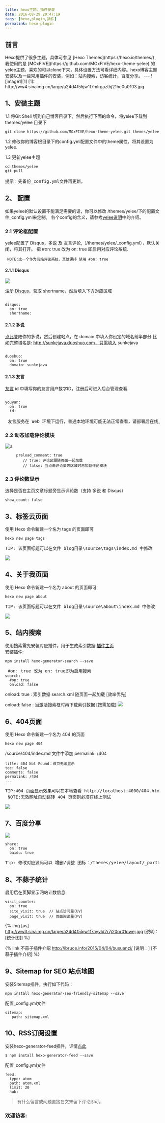 ```yaml
---
title: hexo主题、插件安装
date: 2016-08-29 20:47:19
tags: [hexo,plugin,插件]
permalink: hexo-plugin
---
```

<h2 id="intro">前言</h2>Hexo提供了很多主题，具体可参见 [Hexo Themes](https://hexo.io/themes/) ,我使用的是 [MOxFIVE](https://github.com/MOxFIVE/hexo-theme-yelee) 的yelee主题，喜欢的可以clone下来，具体设置方法可看详细内容。hexo博客主题安装以及一些常用插件的安装，例如：站内搜索，访客统计，百度分享。
---
![image1][1]
[1]: http://ww4.sinaimg.cn/large/a24d4f55jw1f7mlrgazthj21hc0u0103.jpg

<!-- more -->

## 1、安装主题  
  1.1 将Git Shell 切到自己博客目录下，然后执行下面的命令，将yelee下载到 themes/yelee 目录下  
<pre><code>git clone https://github.com/MOxFIVE/hexo-theme-yelee.git themes/yelee</code></pre>

  1.2 修改你的博客根目录下的config.yml配置文件中的theme属性，将其设置为yelee.

  1.3 更新yelee主题
<pre><code>cd themes/yelee
git pull
</code>
提示：先备份_config.yml文件再更新。  </pre>
 

## 2、 配置
如果yelee的默认设置不能满足需要的话，你可以修改 /themes/yelee/下的配置文件_config.yml来定制。
各个config的含义，请参考[yelee说明](http://moxfive.coding.me/yelee/2.Basic-Usage/post-excerpt.html)中的介绍。  
###  2.1 评论框配置
  yelee配置了 Disqus，多说 及 友言评论,（/themes/yelee/_config.yml），默认关闭，将其打开。 
  把 #on: true 改为 on: true 即启用对应评论系统.
<pre><code> NOTE:选一个作为网站评论系统，其他保持 禁用 #on: true</code></pre>  
  
####  2.1.1 Disqus

![](http://ww1.sinaimg.cn/large/a24d4f55jw1f7axzx2h73j20mk097dgs.jpg)

注册 [Disqus](https://help.disqus.com/customer/en/portal/articles/466208-what-s-a-shortname-)，获取 shortname，然后填入下方对应区域
<pre><code>
disqus: 
  on: true
  shortname:
</code></pre>  

####  2.1.2 多说

[点此](http://duoshuo.com/create-site/)登陆你的多说，然后创建站点，在 domain 中填入你设定的域名前半部分
 比如完整域名是: http://sunkejava.duoshuo.com，只需填入 sunkejava
<pre><code>
duoshuo: 
  on: true
  domain: sunkejava
</code></pre>  

####  2.1.3 友言

[友言](http://www.uyan.cc/index.php)
id 中填写你的友言用户数字ID，注册后可进入后台管理查看.
<pre><code>
youyan:
  on: true
  id:
</code>
 友言服务在 Web 环境下运行，普通本地环境可能无法正常查看，请部署后在线上测试. </pre>  

### 2.2 动态加载评论模块   

![a](http://ww3.sinaimg.cn/large/a24d4f55jw1f7axwveehfj20mt06h760.jpg)
<pre><code>		preload_comment: true
		// true: 评论区跟随页面一起加载
		// false: 当点击评论条等区域时再加载评论模块
</code></pre>

###  2.3 评论数显示
  选择是否在主页文章标题旁显示评论数（支持 多说 和 Disqus）
<pre><code>show_count: false
</code></pre>  


## 3、标签云页面
使用 Hexo 命令新建一个名为 tags 的页面即可
<pre><code>hexo new page tags</code></pre>
<pre>TIP: 该页面标题可以在文件 blog目录\source\tags\index.md 中修改</pre>

![](http://ww1.sinaimg.cn/large/a24d4f55jw1f7aydb1jauj20rg0cnju8.jpg)

## 4、关于我页面
使用 Hexo 命令新建一个名为 about 的页面即可
<pre><code>hexo new page about</code></pre>
<pre>TIP: 该页面标题可以在文件 blog目录\source\about\index.md 中修改</pre>

![](http://ww3.sinaimg.cn/large/a24d4f55jw1f7aygbq979j211m0cg775.jpg)

## 5、站内搜索
 使用搜索需先安装对应插件，用于生成索引数据:[插件主页](https://github.com/PaicHyperionDev/hexo-generator-search)  
  安装插件:
<pre><code>npm install hexo-generator-search --save
</code></pre>
<pre>
 #on: true 改为 on: true即为启用搜索
<code>search: 
  #on: true
  onload: false</code></pre>

onload: true : 索引数据 search.xml 随页面一起加载 [效率优先]

onload: false : 当激活搜索框时再下载索引数据 [按需加载]
![](http://ww3.sinaimg.cn/large/a24d4f55jw1f7ayjxxlubj21150i8agd.jpg)

## 6、404页面
使用 Hexo 命令新建一个名为 404 的页面
<pre><code>hexo new page 404
</code></pre>

/source/404/index.md 文件中添加 permalink: /404
<pre><code>title: 404 Not Found：该页无法显示
toc: false
comments: false
permalink: /404
---</code></pre>

 <pre>TIP:404 页面显示效果可以在本地查看 http://localhost:4000/404.html  
 NOTE:无效网址自动跳转 404 页面则必须在线上测试
</pre>

![](http://ww3.sinaimg.cn/large/a24d4f55jw1f7ayqqvcb6j20pc0kuwil.jpg)

## 7、百度分享
![](http://ww2.sinaimg.cn/large/a24d4f55jw1f7ayru0pb1j208o01ht8p.jpg)
<pre><code>share: 
  on: true
  baidu: true</code></pre>
<pre>Tip: 修改对应源码可以 增删/调整 图标：/themes/yelee/layout/_partial/post/share.ejs</pre>

## 8、不蒜子统计
启用后在页脚显示网站计数信息
<pre><code>visit_counter:
  on: true
  site_visit: true  // 站点访问量(UV)
  page_visit: true  // 页面阅读量(PV)
</code></pre>   
  {% img [as] http://ww3.sinaimg.cn/large/a24d4f55jw1f7ayvld2r7j20or01nwej.jpg [说明： [统计图]] %}
  
{% link 不蒜子插件介绍 http://ibruce.info/2015/04/04/busuanzi/ [说明：] [不蒜子插件介绍] %}   
  
## 9、Sitemap for SEO 站点地图  
安装Sitemap插件，执行如下代码：
<pre><code>npm install hexo-generator-seo-friendly-sitemap --save</code></pre>
配置_config.yml文件
<pre><code>sitemap:
   path: sitemap.xml
</code></pre>  

## 10、RSS订阅设置
安装hexo-generator-feed插件，详情[点此](https://github.com/hexojs/hexo-generator-feed)
<pre><code>$ npm install hexo-generator-feed --save</code></pre>
配置_config.yml文件
<pre><code>feed:
  type: atom
  path: atom.xml
  limit: 20
  hub:</code></pre>

> 有什么留言或问题直接在文末留下评论即可。

### 欢迎访客:

<ul class="ds-recent-visitors" data-num-items="39" data-avatar-size="56"></ul>
